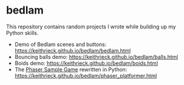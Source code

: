 # bedlam

This repository contains random projects I wrote while building up my Python skills.

* Demo of Bedlam scenes and buttons: https://keithrieck.github.io/bedlam/bedlam.html
* Bouncing balls demo: https://keithrieck.github.io/bedlam/balls.html
* Boids demo:  https://keithrieck.github.io/bedlam/boids.html
* The [Phaser Sample Game](https://phaser.io/tutorials/making-your-first-phaser-3-game) rewritten in Python: https://keithrieck.github.io/bedlam/phaser_platformer.html



